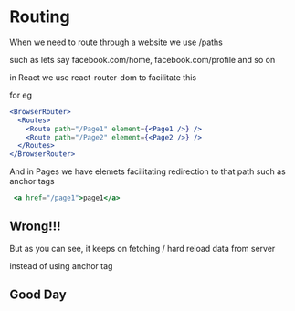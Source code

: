 # Routing

When we need to route through a website we use /paths

such as 
lets say facebook.com/home, facebook.com/profile and so on 

in React we use react-router-dom to facilitate this 


for eg 

``` jsx
<BrowserRouter>
  <Routes>
    <Route path="/Page1" element={<Page1 />} />
    <Route path="/Page2" element={<Page2 />} />
  </Routes>
</BrowserRouter>
```

And in Pages we have elemets facilitating redirection to that path such as anchor tags

``` jsx
 <a href="/page1">page1</a>
```

## Wrong!!!

But as you can see, it keeps on fetching / hard reload data from server

instead of using anchor tag




## Good Day
